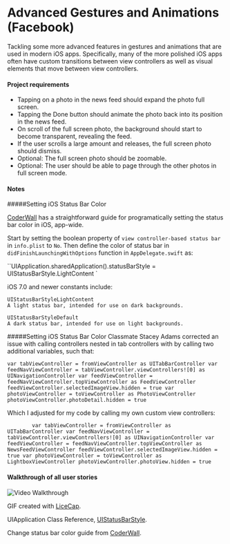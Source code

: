 # Advanced Gestures and Animations (Facebook)
Tackling some more advanced features in gestures and animations that are used in modern iOS apps. Specifically, many of the more polished iOS apps often have custom transitions between view controllers as well as visual elements that move between view controllers.


#### Project requirements
* Tapping on a photo in the news feed should expand the photo full screen.
* Tapping the Done button should animate the photo back into its position in the news feed.
* On scroll of the full screen photo, the background should start to become transparent, revealing the feed.
* If the user scrolls a large amount and releases, the full screen photo should dismiss.
* Optional: The full screen photo should be zoomable.
* Optional: The user should be able to page through the other photos in full screen mode.


#### Notes
#####Setting iOS Status Bar Color

[CoderWall](https://coderwall.com/p/dyqrfa/customize-navigation-bar-appearance-with-swift) has a straightforward guide for programatically setting the status bar color in iOS, app-wide.

Start by setting the boolean property of `view controller-based status bar`  in  `info.plist` to `No`. Then define the color of status bar in `didFinishLaunchingWithOptions` function in `AppDelegate.swift` as:

``UIApplication.sharedApplication().statusBarStyle = UIStatusBarStyle.LightContent
`

iOS 7.0 and newer constants include:

	UIStatusBarStyleLightContent
	A light status bar, intended for use on dark backgrounds.
	
	UIStatusBarStyleDefault
	A dark status bar, intended for use on light backgrounds.
	
	
#####Setting iOS Status Bar Color
Classmate Stacey Adams corrected an issue with calling controllers nested in tab controllers with by calling two additional variables, such that: 

`var tabViewController = fromViewController as UITabBarController
var feedNavViewController = tabViewController.viewControllers![0] as UINavigationController
var feedViewController = feedNavViewController.topViewController as FeedViewController
feedViewController.selectedImageView.hidden = true
var photoViewController = toViewController as PhotoViewController
photoViewController.photoDetail.hidden = true`

Which I adjusted for my code by calling my own custom view controllers:

`        var tabViewController = fromViewController as UITabBarController
        var feedNavViewController = tabViewController.viewControllers![0] as UINavigationController
        var feedViewController = feedNavViewController.topViewController as NewsFeedViewController
        feedViewController.selectedImageView.hidden = true
        var photoViewController = toViewController as LightboxViewController
        photoViewController.photoView.hidden = true`


#### Walkthrough of all user stories

![Video Walkthrough](facebook.gif)

GIF created with [LiceCap](http://www.cockos.com/licecap/).

UIApplication Class Reference, [UIStatusBarStyle](https://developer.apple.com/library/ios/documentation/UIKit/Reference/UIApplication_Class/#//apple_ref/c/tdef/UIStatusBarStyle).

Change status bar color guide from [CoderWall](https://coderwall.com/p/dyqrfa/customize-navigation-bar-appearance-with-swift).